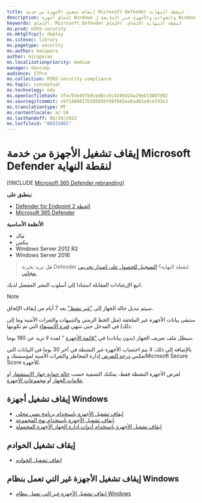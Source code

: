 ```yaml
---
title: إيقاف تشغيل الأجهزة من خدمة Microsoft Defender لنقطة النهاية
description: إلحاق أجهزة Windows والخوادم والأجهزة غير التابعة ل Windows من خدمة Microsoft Defender لنقطة النهاية
keywords: الإلحاق، Microsoft Defender لنقطة النهاية الإلحاق، الإلحاق
ms.prod: m365-security
ms.mktglfcycl: deploy
ms.sitesec: library
ms.pagetype: security
ms.author: macapara
author: mjcaparas
ms.localizationpriority: medium
manager: dansimp
audience: ITPro
ms.collection: M365-security-compliance
ms.topic: conceptual
ms.technology: mde
ms.openlocfilehash: 3fec93e45fbdced0cc6c4106d24a29eb13087d02
ms.sourcegitcommit: c6f1486617b39565bfd8f662ee6ad65a9cefd3e3
ms.translationtype: MT
ms.contentlocale: ar-SA
ms.lasthandoff: 06/29/2022
ms.locfileid: "66531001"
---
```

# <a name="offboard-devices-from-the-microsoft-defender-for-endpoint-service"></a>إيقاف تشغيل الأجهزة من خدمة Microsoft Defender لنقطة النهاية

[!INCLUDE [Microsoft 365 Defender rebranding](../../includes/microsoft-defender.md)]


**ينطبق على:**
- [Defender for Endpoint الخطة 2](https://go.microsoft.com/fwlink/p/?linkid=2154037)
- [Microsoft 365 Defender](https://go.microsoft.com/fwlink/?linkid=2118804)

**الأنظمة الأساسية**
- ماك
- ينكس
- Windows Server 2012 R2
- Windows Server 2016‏

> هل تريد تجربة Defender لنقطة النهاية؟ [التسجيل للحصول على إصدار تجريبي مجاني.](https://signup.microsoft.com/create-account/signup?products=7f379fee-c4f9-4278-b0a1-e4c8c2fcdf7e&ru=https://aka.ms/MDEp2OpenTrial?ocid=docs-wdatp-offboarddevices-abovefoldlink)

اتبع الإرشادات المقابلة استنادا إلى أسلوب النشر المفضل لديك.

> [!NOTE]
> سيتم تبديل حالة الجهاز إلى ["غير نشط"](fix-unhealthy-sensors.md#inactive-devices) بعد 7 أيام من إيقاف الإلحاق.
>
> ستبقى بيانات الأجهزة غير الملحقة (مثل الخط الزمني والتنبيهات والثغرات الأمنية وما إلى ذلك) في المدخل حتى تنتهي [فترة الاستبقاء](data-storage-privacy.md#how-long-will-microsoft-store-my-data-what-is-microsofts-data-retention-policy) التي تم تكوينها.
>
> سيظل ملف تعريف الجهاز (بدون بيانات) في ["قائمة الأجهزة](machines-view-overview.md) " لمدة لا تزيد عن 180 يوما.
>
> بالإضافة إلى ذلك، لا يتم احتساب الأجهزة غير النشطة في آخر 30 يوما في البيانات التي تعكس [درجة التعرض](tvm-exposure-score.md) إدارة المخاطر والثغرات الأمنية لمؤسستك وMicrosoft Secure Score للأجهزة.
>
> لعرض الأجهزة النشطة فقط، يمكنك التصفية حسب [حالة حماية جهاز الاستشعار](machines-view-overview.md#use-filters-to-customize-the-device-inventory-views) أو [علامات الجهاز](machine-tags.md) أو [مجموعات الأجهزة](machine-groups.md).

## <a name="offboard-windows-devices"></a>إيقاف تشغيل أجهزة Windows

- [إيقاف تشغيل الأجهزة باستخدام برنامج نصي محلي](configure-endpoints-script.md#offboard-devices-using-a-local-script)
- [إيقاف تشغيل الأجهزة باستخدام نهج المجموعة](configure-endpoints-gp.md#offboard-devices-using-group-policy)
- [إيقاف تشغيل الأجهزة باستخدام أدوات إدارة الجهاز الأجهزة المحمولة](configure-endpoints-mdm.md#offboard-devices-using-mobile-device-management-tools)

## <a name="offboard-servers"></a>إيقاف تشغيل الخوادم

- [إيقاف تشغيل الخوادم](configure-server-endpoints.md#offboard-windows-servers)

## <a name="offboard-non-windows-devices"></a>إيقاف تشغيل الأجهزة غير التي تعمل بنظام Windows

- [إيقاف تشغيل الأجهزة غير التي تعمل بنظام Windows](configure-endpoints-non-windows.md#offboard-non-windows-devices)
